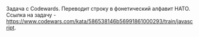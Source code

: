 Задача с Codewards.
Переводит строку в фонетический алфавит НАТО.
Ссылка на задачу - https://www.codewars.com/kata/586538146b56991861000293/train/javascript.
